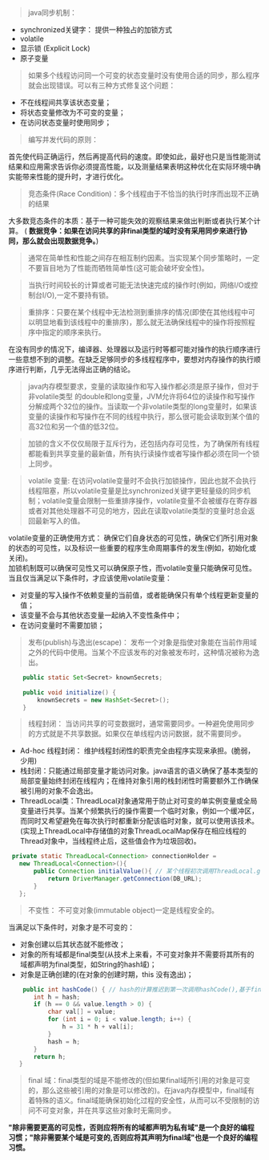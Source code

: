 
> java同步机制：
 - synchronized关键字： 提供一种独占的加锁方式
 - volatile 
 - 显示锁 (Explicit Lock)
 - 原子变量

> 如果多个线程访问同一个可变的状态变量时没有使用合适的同步，那么程序就会出现错误。可以有三种方式修复这个问题：
  - 不在线程间共享该状态变量；
  - 将状态变量修改为不可变的变量；
  - 在访问状态变量时使用同步；
  
> 编写并发代码的原则：

 首先使代码正确运行，然后再提高代码的速度。即使如此，最好也只是当性能测试结果和应用需求告诉你必须提高性能，以及测量结果表明这种优化在实际环境中确实能带来性能的提升时，才进行优化。
 
> 竞态条件(Race Condition)：多个线程由于不恰当的执行时序而出现不正确的结果

大多数竞态条件的本质：基于一种可能失效的观察结果来做出判断或者执行某个计算。
( **数据竞争：如果在访问共享的非final类型的域时没有采用同步来进行协同，那么就会出现数据竞争。**)

> 通常在简单性和性能之间存在相互制约因素。当实现某个同步策略时，一定不要盲目地为了性能而牺牲简单性(这可能会破坏安全性)。

> 当执行时间较长的计算或者可能无法快速完成的操作时(例如，网络I/O或控制台I/O),一定不要持有锁。

> 重排序：只要在某个线程中无法检测到重排序的情况(即使在其他线程中可以明显地看到该线程中的重排序)，那么就无法确保线程中的操作将按照程序中指定的顺序来执行。

在没有同步的情况下，编译器、处理器以及运行时等都可能对操作的执行顺序进行一些意想不到的调整。在缺乏足够同步的多线程程序中，要想对内存操作的执行顺序进行判断，几乎无法得出正确的结论。

> java内存模型要求，变量的读取操作和写入操作都必须是原子操作，但对于非volatile类型 的double和long变量，JVM允许将64位的读操作和写操作分解成两个32位的操作。当读取一个非volatile类型的long变量时，如果该变量的读操作和写操作在不同的线程中执行，那么很可能会读取到某个值的高32位和另一个值的低32位。

> 加锁的含义不仅仅局限于互斥行为，还包括内存可见性，为了确保所有线程都能看到共享变量的最新值，所有执行读操作或者写操作都必须在同一个锁上同步。

> volatile 变量: 在访问volatile变量时不会执行加锁操作，因此也就不会执行线程阻塞，所以volatile变量是比synchronized关键字更轻量级的同步机制；volatile变量会限制一些重排序操作，volatile变量不会被缓存在寄存器或者对其他处理器不可见的地方，因此在读取volatile类型的变量时总会返回最新写入的值。

volatile变量的正确使用方式： 确保它们自身状态的可见性，确保它们所引用对象的状态的可见性，以及标识一些重要的程序生命周期事件的发生(例如，初始化或关闭)。
<br />
加锁机制既可以确保可见性又可以确保原子性，而volatile变量只能确保可见性。
<br />
当且仅当满足以下条件时，才应该使用volatile变量：
 - 对变量的写入操作不依赖变量的当前值，或者能确保只有单个线程更新变量的值；
 - 该变量不会与其他状态变量一起纳入不变性条件中；
 - 在访问变量时不需要加锁；

> 发布(publish)与逸出(escape)： 发布一个对象是指使对象能在当前作用域之外的代码中使用。当某个不应该发布的对象被发布时，这种情况被称为逸出。
``` java
	public static Set<Secret> knownSecrets;
	
	public void initialize() {
		knownSecrets = new HashSet<Secret>();
	}
```
> 线程封闭： 当访问共享的可变数据时，通常需要同步。一种避免使用同步的方式就是不共享数据。如果仅在单线程内访问数据，就不需要同步。

- Ad-hoc 线程封闭： 维护线程封闭性的职责完全由程序实现来承担。(脆弱，少用)
- 栈封闭：只能通过局部变量才能访问对象。java语言的语义确保了基本类型的局部变量始终封闭在线程内；在维持对象引用的栈封闭性时需要额外工作确保被引用的对象不会逸出。
- ThreadLocal类：ThreadLocal对象通常用于防止对可变的单实例变量或全局变量进行共享。当某个频繁执行的操作需要一个临时对象，例如一个缓冲区，而同时又希望避免在每次执行时都重新分配该临时对象，就可以使用该技术。(实现上ThreadLocal中存储值的对象ThreadLocalMap保存在相应线程的Thread对象中，当线程终止后，这些值会作为垃圾回收)。
``` java
 private static ThreadLocal<Connection> connectionHolder =
   new ThreadLocal<Connection>(){
       public Connection initialValue(){ // 某个线程初次调用ThreadLocal.get(),就会调用获取初始值
           return DriverManager.getConnection(DB_URL);
       }
   };
```
> 不变性： 不可变对象(immutable object)一定是线程安全的。

当满足以下条件时，对象才是不可变的：
 - 对象创建以后其状态就不能修改；
 - 对象的所有域都是final类型(从技术上来看，不可变对象并不需要将其所有的域都声明为final类型，如String的hash域)；
 - 对象是正确创建的(在对象的创建时期，this 没有逸出)；
 ```java
     public int hashCode() { // hash的计算推迟到第一次调用hashCode(),基于final域value,每次计算结果都相同
        int h = hash; 
        if (h == 0 && value.length > 0) {
            char val[] = value;
            for (int i = 0; i < value.length; i++) {
                h = 31 * h + val[i];
            }
            hash = h;
        }
        return h;
    }
 ```

> final 域：final类型的域是不能修改的(但如果final域所引用的对象是可变的，那么这些被引用的对象是可以修改的)。在java内存模型中，final域有着特殊的语义。final域能确保初始化过程的安全性，从而可以不受限制的访问不可变对象，并在共享这些对象时无需同步。

**"除非需要更高的可见性，否则应将所有的域都声明为私有域"是一个良好的编程习惯；"除非需要某个域是可变的,否则应将其声明为final域"也是一个良好的编程习惯。**






